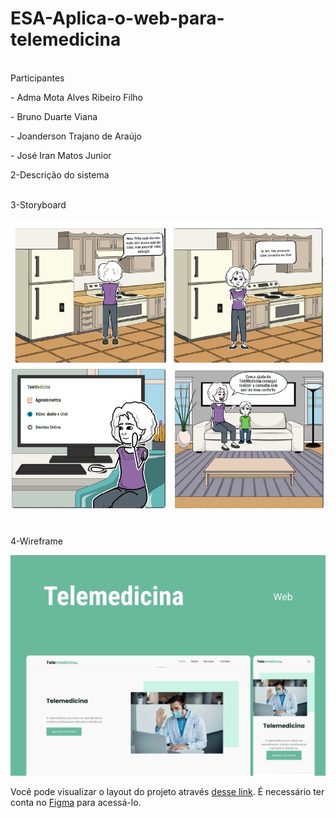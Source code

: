 # ESA-Aplica-o-web-para-telemedicina

<br/> Participantes

<p>- Adma Mota Alves Ribeiro Filho</p>
<p>- Bruno Duarte Viana</p>
<p>- Joanderson Trajano de Araújo</p>
<p>- José Iran Matos Junior</p>


<p>2-Descrição do sistema</p>

<br/> 3-Storyboard

<a href="https://github.com/dev-trajano/ESA-Aplicacao-web-para-telemedicina.git"><img src=".github/Storyboard.png" alt="Storyboard"></a>

<br/> 4-Wireframe

<a href="https://github.com/dev-trajano/ESA-Aplicacao-web-para-telemedicina.git"><img src=".github/Telemedicina.png" alt="Telemedicina"></a>

Você pode visualizar o layout do projeto através [desse link](https://www.figma.com/file/ZCArH49ElbBNT9M7UylZzY/Telemedicina?node-id=120%3A3). É necessário ter conta no [Figma](https://figma.com) para acessá-lo.
